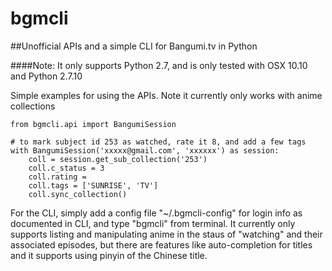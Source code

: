# bgmcli
##Unofficial APIs and a simple CLI for Bangumi.tv in Python

####Note: It only supports Python 2.7, and is only tested with OSX 10.10 and Python 2.7.10

Simple examples for using the APIs. Note it currently only works with anime collections

```
from bgmcli.api import BangumiSession

# to mark subject id 253 as watched, rate it 8, and add a few tags
with BangumiSession('xxxxx@gmail.com', 'xxxxxx') as session:
    coll = session.get_sub_collection('253')
    coll.c_status = 3
    coll.rating = 
    coll.tags = ['SUNRISE', 'TV']
    coll.sync_collection()
```

For the CLI, simply add a config file "~/.bgmcli-config" for login info as documented in CLI, and type "bgmcli" from terminal.
It currently only supports listing and manipulating anime in the staus of "watching" and their associated episodes,
but there are features like auto-completion for titles and it supports using pinyin of the Chinese title.

